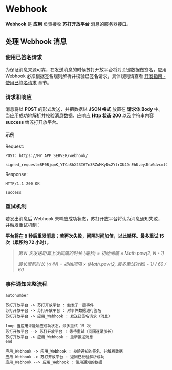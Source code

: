 # Webhook

**Webhook** 是 **应用** 负责接收 **苏打开放平台** 消息的服务器接口。

## 处理 Webhook 消息

### 使用已签名请求

为保证消息来源可靠，在发送消息的时候苏打开放平台将对关键数据做签名，应用 Webhook 必须根据签名规则解析并校验已签名请求，具体规则请查看 [开发指南 - 使用已签名请求](guide/signed_request.md) 章节。

### 请求和响应

消息将以 **POST** 的形式发送，并把数据以 **JSON 格式** 放置在 **请求体 Body** 中。当应用成功地解析并校验消息数据，应响应 **Http 状态 200** 以及字符串内容 **success** 给苏打开放平台。

#### 示例

Request:

```http
POST: https://MY_APP_SERVER/webhook/

signed_request=BF0BjqmK_YTCaShX23I6Tn3RZuMKyDx2YlrXU4DnEhU.eyJhbGdvcml0aG0iOiJITUFDLVNIQTI1NiIsIm9yZGVyIjp7ImlkIjoiT1JERVJfSUQuT1JERVJfSUQuT1JERVJfSUQuT1JERVJfSUQiLCJwcmljZSI6NDMuMX19
```

Response:

```http
HTTP/1.1 200 OK

success
```

### 重试机制

若发出消息后 Webhook 未响应成功状态，苏打开放平台将认为消息通知失败，并触发重试机制：

**平台将在 8 秒后重发消息；若再次失败，间隔时间加倍，以此循环。最多重试 15 次（累积约 72 小时）。**

> _第 N 次发送距离上次间隔的时长 (毫秒) = 初始间隔 × Math.pow(2, N - 1)_
>
> _最长累积时长 (小时) = 初始间隔 × (Math.pow(2, 最多重试次数) - 1) / 60 / 60_

### 事件通知完整流程

```plantuml
autonumber

苏打开放平台 -> 苏打开放平台 : 触发了一起事件
苏打开放平台 -> 苏打开放平台 : 对事件数据进行签名
苏打开放平台 -> 应用_Webhook : 发送已签名请求（消息）

loop 当应用未能响应成功状态，最多重试 15 次
苏打开放平台 --> 苏打开放平台 : 等待重试（间隔逐渐加长）
苏打开放平台 -> 应用_Webhook : 重新推送消息
end

应用_Webhook -> 应用_Webhook : 校验通知的签名，并解析数据
应用_Webhook -> 苏打开放平台 : 返回已校验解析成功
应用_Webhook --> 应用_Webhook : 使用通知的数据
```
